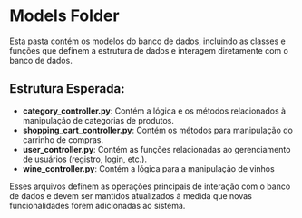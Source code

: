 # Models Folder

Esta pasta contém os modelos do banco de dados, incluindo as classes e funções que definem a estrutura de dados e interagem diretamente com o banco de dados.

## Estrutura Esperada:
- **category_controller.py**: Contém a lógica e os métodos relacionados à manipulação de categorias de produtos.
- **shopping_cart_controller.py**: Contém os métodos para manipulação do carrinho de compras.
- **user_controller.py**: Contém as funções relacionadas ao gerenciamento de usuários (registro, login, etc.).
- **wine_controller.py**: Contém a lógica para a manipulação de vinhos

Esses arquivos definem as operações principais de interação com o banco de dados e devem ser mantidos atualizados à medida que novas funcionalidades forem adicionadas ao sistema.
